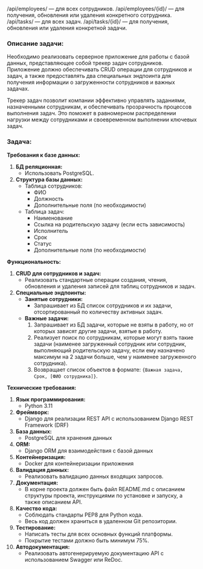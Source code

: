 /api/employees/ — для всех сотрудников.
/api/employees/{id}/ — для получения, обновления или удаления конкретного сотрудника.
/api/tasks/ — для всех задач.
/api/tasks/{id}/ — для получения, обновления или удаления конкретной задачи.


### Описание задачи:

Необходимо реализовать серверное приложение для работы с базой данных, представляющее собой трекер задач сотрудников. Приложение должно обеспечивать CRUD операции для сотрудников и задач, а также предоставлять два специальных эндпоинта для получения информации о загруженности сотрудников и важных задачах.

Трекер задач позволит компании эффективно управлять заданиями, назначенными сотрудникам, и обеспечивать прозрачность процессов выполнения задач. Это поможет в равномерном распределении нагрузки между сотрудниками и своевременном выполнении ключевых задач.

 

### Задача:

**Требования к базе данных:**

1. **БД реляционная:** 
   - Использовать PostgreSQL.
2. **Структура базы данных:** 
   - Таблица сотрудников: 
     - ФИО
     - Должность
     - Дополнительные поля (по необходимости)
   - Таблица задач: 
     - Наименование
     - Ссылка на родительскую задачу (если есть зависимость)
     - Исполнитель
     - Срок
     - Статус
     - Дополнительные поля (по необходимости)

 

**Функциональность:**

1. **CRUD для сотрудников и задач:** 
   - Реализовать стандартные операции создания, чтения, обновления и удаления записей для таблиц сотрудников и задач.
2. **Специальные эндпоинты:** 
   - **Занятые сотрудники:** 
     - Запрашивает из БД список сотрудников и их задачи, отсортированный по количеству активных задач.
   - **Важные задачи:** 
     1. Запрашивает из БД задачи, которые не взяты в работу, но от которых зависят другие задачи, взятые в работу.
     2. Реализует поиск по сотрудникам, которые могут взять такие задачи (наименее загруженный сотрудник или сотрудник, выполняющий родительскую задачу, если ему назначено максимум на 2 задачи больше, чем у наименее загруженного сотрудника).
     3. Возвращает список объектов в формате: `{Важная задача, Срок, [ФИО сотрудника]}`.

 

**Технические требования:**

 1. **Язык программирования:** 
    - Python 3.11
 2. **Фреймворк:** 
    - Django для реализации REST API с использованием Django REST Framework (DRF)
 3. **База данных:** 
    - PostgreSQL для хранения данных
 4. **ORM:** 
    - Django ORM для взаимодействия с базой данных
 5. **Контейнеризация:** 
    - Docker для контейнеризации приложения
 6. **Валидация данных:** 
    - Реализовать валидацию данных входящих запросов.
 7. **Документация:** 
    - В корне проекта должен быть файл README.md с описанием структуры проекта, инструкциями по установке и запуску, а также описанием API.
 8. **Качество кода:** 
    - Соблюдать стандарты PEP8 для Python кода.
    - Весь код должен храниться в удаленном Git репозитории.
 9. **Тестирование:** 
    - Написать тесты для всех основных функций платформы.
    - Покрытие тестами должно быть минимум 75%.
10. **Автодокументация:** 
    - Реализовать автогенерируемую документацию API с использованием Swagger или ReDoc.

   